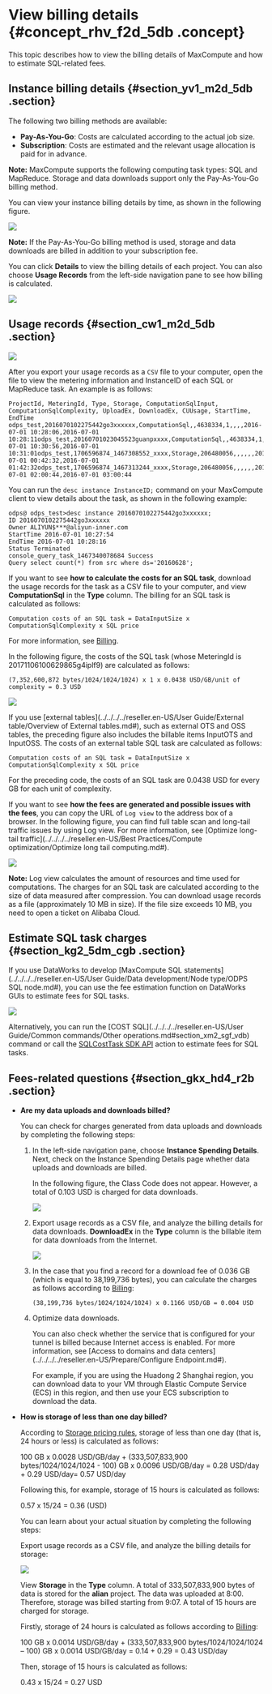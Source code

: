 # View billing details {#concept_rhv_f2d_5db .concept}

This topic describes how to view the billing details of MaxCompute and how to estimate SQL-related fees.

## Instance billing details {#section_yv1_m2d_5db .section}

The following two billing methods are available:

-   **Pay-As-You-Go**: Costs are calculated according to the actual job size.
-   **Subscription**: Costs are estimated and the relevant usage allocation is paid for in advance.

**Note:** MaxCompute supports the following computing task types: SQL and MapReduce. Storage and data downloads support only the Pay-As-You-Go billing method.

You can view your instance billing details by time, as shown in the following figure.

![](http://static-aliyun-doc.oss-cn-hangzhou.aliyuncs.com/assets/img/11938/15585776091126_en-US.png)

**Note:** If the Pay-As-You-Go billing method is used, storage and data downloads are billed in addition to your subscription fee.

You can click **Details** to view the billing details of each project. You can also choose **Usage Records** from the left-side navigation pane to see how billing is calculated.

![](http://static-aliyun-doc.oss-cn-hangzhou.aliyuncs.com/assets/img/11938/15585776108898_en-US.png)

## Usage records {#section_cw1_m2d_5db .section}

![](http://static-aliyun-doc.oss-cn-hangzhou.aliyuncs.com/assets/img/11938/15585776101127_en-US.png)

After you export your usage records as a `CSV` file to your computer, open the file to view the metering information and InstanceID of each SQL or MapReduce task. An example is as follows:

```
ProjectId, MeteringId, Type, Storage, ComputationSqlInput, ComputationSqlComplexity, UploadEx, DownloadEx, CUUsage, StartTime, EndTime
odps_test,2016070102275442go3xxxxxx,ComputationSql,,4638334,1,,,,2016-07-01 10:28:06,2016-07-01 10:28:11odps_test,20160701023045523guanpxxxx,ComputationSql,,4638334,1,,,,2016-07-01 10:30:56,2016-07-01 10:31:01odps_test,1706596874_1467308552_xxxx,Storage,206480056,,,,,,2016-07-01 00:42:32,2016-07-01 01:42:32odps_test,1706596874_1467313244_xxxx,Storage,206480056,,,,,,2016-07-01 02:00:44,2016-07-01 03:00:44
```

You can run the `desc instance InstanceID;` command on your MaxCompute client to view details about the task, as shown in the following example:

```
odps@ odps_test>desc instance 2016070102275442go3xxxxxx;
ID 2016070102275442go3xxxxxx
Owner ALIYUN$***@aliyun-inner.com
StartTime 2016-07-01 10:27:54 
EndTime 2016-07-01 10:28:16
Status Terminated 
console_query_task_1467340078684 Success 
Query select count(*) from src where ds='20160628';
```

If you want to see **how to calculate the costs for an SQL task**, download the usage records for the task as a CSV file to your computer, and view **ComputationSql** in the **Type** column. The billing for an SQL task is calculated as follows:

```
Computation costs of an SQL task = DataInputSize x ComputationSqlComplexity x SQL price
```

For more information, see [Billing](reseller.en-US/Pricing/Billing.md#).

In the following figure, the costs of the SQL task \(whose MeteringId is 20171106100629865g4iplf9\) are calculated as follows:

```
(7,352,600,872 bytes/1024/1024/1024) x 1 x 0.0438 USD/GB/unit of complexity = 0.3 USD
```

![](http://static-aliyun-doc.oss-cn-hangzhou.aliyuncs.com/assets/img/11938/15585776109592_en-US.png)

If you use [external tables](../../../../reseller.en-US/User Guide/External table/Overview of External tables.md#), such as external OTS and OSS tables, the preceding figure also includes the billable items InputOTS and InputOSS. The costs of an external table SQL task are calculated as follows:

```
Computation costs of an SQL task = DataInputSize x ComputationSqlComplexity x SQL price
```

For the preceding code, the costs of an SQL task are 0.0438 USD for every GB for each unit of complexity.

If you want to see **how the fees are generated and possible issues with the fees**, you can copy the URL of `Log view` to the address box of a browser. In the following figure, you can find full table scan and long-tail traffic issues by using Log view. For more information, see [Optimize long-tail traffic](../../../../reseller.en-US/Best Practices/Compute optimization/Optimize long tail computing.md#).

![](http://static-aliyun-doc.oss-cn-hangzhou.aliyuncs.com/assets/img/11938/15585776108899_en-US.png)

**Note:** Log view calculates the amount of resources and time used for computations. The charges for an SQL task are calculated according to the size of data measured after compression. You can download usage records as a file \(approximately 10 MB in size\). If the file size exceeds 10 MB, you need to open a ticket on Alibaba Cloud.

## Estimate SQL task charges {#section_kg2_5dm_cgb .section}

If you use DataWorks to develop [MaxCompute SQL statements](../../../../reseller.en-US/User Guide/Data development/Node type/ODPS SQL node.md#), you can use the fee estimation function on DataWorks GUIs to estimate fees for SQL tasks.

![](http://static-aliyun-doc.oss-cn-hangzhou.aliyuncs.com/assets/img/11938/155857761034166_en-US.png)

Alternatively, you can run the [COST SQL](../../../../reseller.en-US/User Guide/Common commands/Other operations.md#section_xm2_sgf_vdb) command or call the [SQLCostTask SDK API](http://www.javadoc.io/doc/com.aliyun.odps/odps-sdk-core/0.29.10-public) action to estimate fees for SQL tasks.

## Fees-related questions {#section_gkx_hd4_r2b .section}

-   **Are my data uploads and downloads billed?** 

    You can check for charges generated from data uploads and downloads by completing the following steps:

    1.  In the left-side navigation pane, choose **Instance Spending Details**. Next, check on the Instance Spending Details page whether data uploads and downloads are billed.

        In the following figure, the Class Code does not appear. However, a total of 0.103 USD is charged for data downloads.

        ![](http://static-aliyun-doc.oss-cn-hangzhou.aliyuncs.com/assets/img/11938/15585776108901_en-US.png)

    2.  Export usage records as a CSV file, and analyze the billing details for data downloads. **DownloadEx** in the **Type** column is the billable item for data downloads from the Internet.

        ![](http://static-aliyun-doc.oss-cn-hangzhou.aliyuncs.com/assets/img/11938/15585776108903_en-US.png)

    3.  In the case that you find a record for a download fee of 0.036 GB \(which is equal to 38,199,736 bytes\), you can calculate the charges as follows according to [Billing](reseller.en-US/Pricing/Billing.md#):

        ```
        (38,199,736 bytes/1024/1024/1024) x 0.1166 USD/GB = 0.004 USD
        ```

    4.  Optimize data downloads.

        You can also check whether the service that is configured for your tunnel is billed because Internet access is enabled. For more information, see [Access to domains and data centers](../../../../reseller.en-US/Prepare/Configure Endpoint.md#).

        For example, if you are using the Huadong 2 Shanghai region, you can download data to your VM through Elastic Compute Service \(ECS\) in this region, and then use your ECS subscription to download the data.

-   **How is storage of less than one day billed?** 

    According to [Storage pricing rules](reseller.en-US/.md#table_sw5_hvc_5db), storage of less than one day \(that is, 24 hours or less\) is calculated as follows:

    100 GB x 0.0028 USD/GB/day + \(333,507,833,900 bytes/1024/1024/1024 - 100\) GB x 0.0096 USD/GB/day = 0.28 USD/day + 0.29 USD/day= 0.57 USD/day

    Following this, for example, storage of 15 hours is calculated as follows:

    0.57 x 15/24 = 0.36 \(USD\)

    You can learn about your actual situation by completing the following steps:

    Export usage records as a CSV file, and analyze the billing details for storage:

    ![](http://static-aliyun-doc.oss-cn-hangzhou.aliyuncs.com/assets/img/11938/15585776108904_en-US.png)

    View **Storage** in the **Type** column. A total of 333,507,833,900 bytes of data is stored for the **alian** project. The data was uploaded at 8:00. Therefore, storage was billed starting from 9:07. A total of 15 hours are charged for storage.

    Firstly, storage of 24 hours is calculated as follows according to [Billing](reseller.en-US/Pricing/Billing.md#):

    100 GB x 0.0014 USD/GB/day + \(333,507,833,900 bytes/1024/1024/1024 – 100\) GB x 0.0014 USD/GB/day = 0.14 + 0.29 = 0.43 USD/day

    Then, storage of 15 hours is calculated as follows:

    0.43 x 15/24 = 0.27 USD


